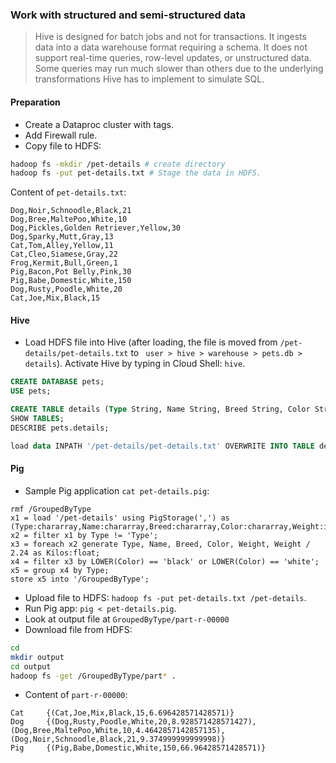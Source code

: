 ### Work with structured and semi-structured data
> Hive is designed for batch jobs and not for transactions. It ingests data into a data warehouse format requiring a schema. It does not support real-time queries, row-level updates, or unstructured data. Some queries may run much slower than others due to the underlying transformations Hive has to implement to simulate SQL.

#### Preparation
* Create a Dataproc cluster with tags.
* Add Firewall rule.
* Copy file to HDFS:
```bash
hadoop fs -mkdir /pet-details # create directory
hadoop fs -put pet-details.txt # Stage the data in HDFS.
```
Content of `pet-details.txt`:
```
Dog,Noir,Schnoodle,Black,21
Dog,Bree,MaltePoo,White,10
Dog,Pickles,Golden Retriever,Yellow,30
Dog,Sparky,Mutt,Gray,13
Cat,Tom,Alley,Yellow,11
Cat,Cleo,Siamese,Gray,22
Frog,Kermit,Bull,Green,1
Pig,Bacon,Pot Belly,Pink,30
Pig,Babe,Domestic,White,150
Dog,Rusty,Poodle,White,20
Cat,Joe,Mix,Black,15
```

#### Hive
* Load HDFS file into Hive (after loading, the file is moved from `/pet-details/pet-details.txt` to ` user > hive > warehouse > pets.db > details`). Activate Hive by typing in Cloud Shell: `hive`.
```SQL
CREATE DATABASE pets;
USE pets;

CREATE TABLE details (Type String, Name String, Breed String, Color String, Weight Int) ROW FORMAT DELIMITED FIELDS TERMINATED BY ',';
SHOW TABLES;
DESCRIBE pets.details;

load data INPATH '/pet-details/pet-details.txt' OVERWRITE INTO TABLE details;
```

#### Pig
* Sample Pig application `cat pet-details.pig`:
```pig
rmf /GroupedByType
x1 = load '/pet-details' using PigStorage(',') as (Type:chararray,Name:chararray,Breed:chararray,Color:chararray,Weight:int);
x2 = filter x1 by Type != 'Type';
x3 = foreach x2 generate Type, Name, Breed, Color, Weight, Weight / 2.24 as Kilos:float;
x4 = filter x3 by LOWER(Color) == 'black' or LOWER(Color) == 'white';
x5 = group x4 by Type;
store x5 into '/GroupedByType';
```

* Upload file to HDFS: `hadoop fs -put pet-details.txt /pet-details`.
* Run Pig app: `pig < pet-details.pig`.
* Look at output file at `GroupedByType/part-r-00000`
* Download file from HDFS:
```bash
cd
mkdir output
cd output
hadoop fs -get /GroupedByType/part* .
```
* Content of `part-r-00000`:
```
Cat     {(Cat,Joe,Mix,Black,15,6.696428571428571)}
Dog     {(Dog,Rusty,Poodle,White,20,8.928571428571427),(Dog,Bree,MaltePoo,White,10,4.4642857142857135),(Dog,Noir,Schnoodle,Black,21,9.374999999999998)}
Pig     {(Pig,Babe,Domestic,White,150,66.96428571428571)}
```
